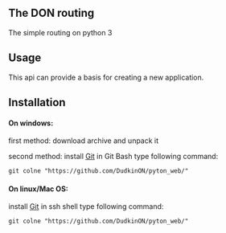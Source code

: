 ## The DON routing

The simple routing on python 3

## Usage

This api can provide a basis for creating a new application.

## Installation

#### On windows:

first method: download archive and unpack it

second method: install [Git](https://git-scm.com/downloads) in Git Bash type following command:
 
```
git colne "https://github.com/DudkinON/pyton_web/"
```

#### On linux/Mac OS:

install [Git](https://git-scm.com/downloads) in ssh shell type following command:

```
git colne "https://github.com/DudkinON/pyton_web/"
```

